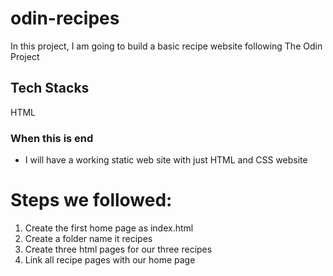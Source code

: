# odin-recipes
In this project, I am going to build a basic recipe website following The Odin Project 
## Tech Stacks 
  HTML 
### When  this is end 
- I will have a working static web site with just HTML and CSS website 
# Steps we followed:
1. Create the first home page as index.html
2. Create a folder name it recipes 
3. Create three html pages for our three recipes 
4. Link all recipe pages with our home page 
